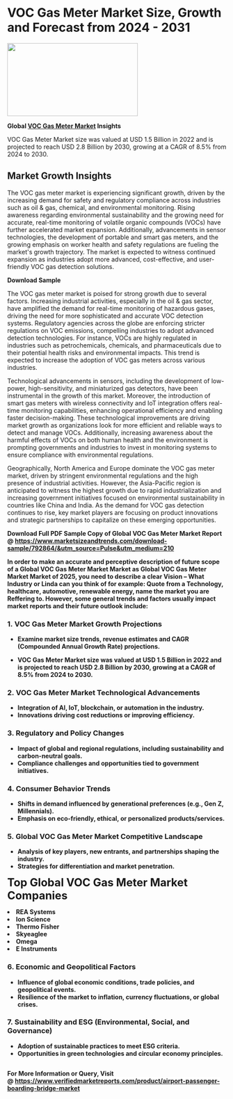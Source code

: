 <H1>VOC Gas Meter Market Size, Growth and Forecast from 2024 - 2031</H1><img class="aligncenter size-medium wp-image-584254" src="https://thirdeyenews.in/wp-content/uploads/2024/09/Global-Market-Research-300x168.jpeg" alt="" width="300" height="168" /><p><strong>Global&nbsp;<a href="https://www.marketsizeandtrends.com/download-sample/792864/&amp;utm_source=Pulse&amp;utm_medium=210">VOC Gas Meter Market</a> Insights</strong></p><p>VOC Gas Meter Market size was valued at USD 1.5 Billion in 2022 and is projected to reach USD 2.8 Billion by 2030, growing at a CAGR of 8.5% from 2024 to 2030.</p><p><h2>Market Growth Insights</h2> <p>The VOC gas meter market is experiencing significant growth, driven by the increasing demand for safety and regulatory compliance across industries such as oil & gas, chemical, and environmental monitoring. Rising awareness regarding environmental sustainability and the growing need for accurate, real-time monitoring of volatile organic compounds (VOCs) have further accelerated market expansion. Additionally, advancements in sensor technologies, the development of portable and smart gas meters, and the growing emphasis on worker health and safety regulations are fueling the market's growth trajectory. The market is expected to witness continued expansion as industries adopt more advanced, cost-effective, and user-friendly VOC gas detection solutions.</p> <p><strong>Download Sample</strong></p> <p>The VOC gas meter market is poised for strong growth due to several factors. Increasing industrial activities, especially in the oil & gas sector, have amplified the demand for real-time monitoring of hazardous gases, driving the need for more sophisticated and accurate VOC detection systems. Regulatory agencies across the globe are enforcing stricter regulations on VOC emissions, compelling industries to adopt advanced detection technologies. For instance, VOCs are highly regulated in industries such as petrochemicals, chemicals, and pharmaceuticals due to their potential health risks and environmental impacts. This trend is expected to increase the adoption of VOC gas meters across various industries.</p> <p>Technological advancements in sensors, including the development of low-power, high-sensitivity, and miniaturized gas detectors, have been instrumental in the growth of this market. Moreover, the introduction of smart gas meters with wireless connectivity and IoT integration offers real-time monitoring capabilities, enhancing operational efficiency and enabling faster decision-making. These technological improvements are driving market growth as organizations look for more efficient and reliable ways to detect and manage VOCs. Additionally, increasing awareness about the harmful effects of VOCs on both human health and the environment is prompting governments and industries to invest in monitoring systems to ensure compliance with environmental regulations.</p> <p>Geographically, North America and Europe dominate the VOC gas meter market, driven by stringent environmental regulations and the high presence of industrial activities. However, the Asia-Pacific region is anticipated to witness the highest growth due to rapid industrialization and increasing government initiatives focused on environmental sustainability in countries like China and India. As the demand for VOC gas detection continues to rise, key market players are focusing on product innovations and strategic partnerships to capitalize on these emerging opportunities.</p> <p><strong></p><p><span class=""><strong>Download Full PDF Sample Copy of Global VOC Gas Meter Market Report</strong> @ <a href="https://www.marketsizeandtrends.com/download-sample/792864/&amp;utm_source=Pulse&amp;utm_medium=210" target="_blank">https://www.marketsizeandtrends.com/download-sample/792864/&amp;utm_source=Pulse&amp;utm_medium=210</a></span></p><p>In order to make an accurate and perceptive description of future scope of a Global&nbsp;VOC Gas Meter Market Market as Global&nbsp;VOC Gas Meter Market Market of 2025, you need to describe a clear Vision &ndash; What Industry or Linda can you think of for example: Quote from a Technology, healthcare, automotive, renewable energy, name the market you are Reffering to. However, some general trends and factors usually impact market reports and their future outlook include:</p><h3>1.&nbsp;<strong>VOC Gas Meter Market Growth Projections</strong></h3><ul><li>Examine market size trends, revenue estimates and CAGR (Compounded Annual Growth Rate) projections.</li><li><p>VOC Gas Meter Market size was valued at USD 1.5 Billion in 2022 and is projected to reach USD 2.8 Billion by 2030, growing at a CAGR of 8.5% from 2024 to 2030.</p></li></ul><h3>2.&nbsp;<strong>VOC Gas Meter Market Technological Advancements</strong></h3><ul><li>Integration of AI, IoT, blockchain, or automation in the industry.</li><li>Innovations driving cost reductions or improving efficiency.</li></ul><h3>3.&nbsp;<strong>Regulatory and Policy Changes</strong></h3><ul><li>Impact of global and regional regulations, including sustainability and carbon-neutral goals.</li><li>Compliance challenges and opportunities tied to government initiatives.</li></ul><h3>4.&nbsp;<strong>Consumer Behavior Trends</strong></h3><ul><li>Shifts in demand influenced by generational preferences (e.g., Gen Z, Millennials).</li><li>Emphasis on eco-friendly, ethical, or personalized products/services.</li></ul><h3>5.&nbsp;<strong>Global VOC Gas Meter Market Competitive Landscape</strong></h3><ul><li>Analysis of key players, new entrants, and partnerships shaping the industry.</li><li>Strategies for differentiation and market penetration.</li></ul><p data-pm-slice="1 1 []"><span style="color: inherit; font-family: inherit; font-size: 25px;">Top Global VOC Gas Meter Market Companies</span></p><div class="" data-test-id=""><p><li>REA Systems</li><li> Ion Science</li><li> Thermo Fisher</li><li> Skyeaglee</li><li> Omega</li><li> E Instruments</li></p></div><h3>6.&nbsp;<strong>Economic and Geopolitical Factors</strong></h3><ul><li>Influence of global economic conditions, trade policies, and geopolitical events.</li><li>Resilience of the market to inflation, currency fluctuations, or global crises.</li></ul><h3>7.&nbsp;<strong>Sustainability and ESG (Environmental, Social, and Governance)</strong></h3><ul><li>Adoption of sustainable practices to meet ESG criteria.</li><li>Opportunities in green technologies and circular economy principles.</li></ul><h2><strong style="font-size: 14px;">For More Information or Query, Visit @&nbsp;</strong><a style="background-color: #ffffff; font-size: 14px;" href="https://www.marketsizeandtrends.com/report/voc-gas-meter-market/" target="_blank">https://www.verifiedmarketreports.com/product/airport-passenger-boarding-bridge-market</a></h2>
